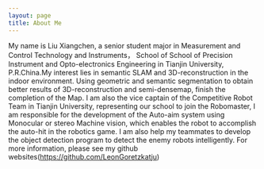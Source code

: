 ```yaml
---
layout: page
title: About Me
---
```


My name is Liu Xiangchen, a senior student major in Measurement and Control Technology and Instruments， School of 
School of Precision Instrument and Opto-electronics Engineering in Tianjin University, P.R.China.My interest lies in semantic SLAM and 3D-reconstruction in the indoor environment. Using geometric and semantic segmentation to obtain better results of 3D-reconstruction and semi-densemap, finish the completion of the Map. I am also the vice captain of the Competitive Robot Team in Tianjin University, representing our school to join the Robomaster, I am responsible for the development of the Auto-aim system using Monocular or stereo Machine vision, which enables the robot to accomplish the auto-hit in the robotics game. I am also help my teammates to develop the object detection program to detect the enemy robots intelligently. For more information, please see my github websites(https://github.com/LeonGoretzkatju)
